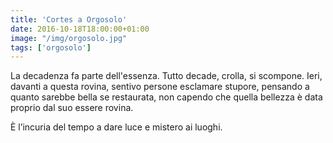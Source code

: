 ```yaml
---
title: 'Cortes a Orgosolo'
date: 2016-10-18T18:00:00+01:00
image: "/img/orgosolo.jpg"
tags: ['orgosolo']
---
```


<!-- ![È l’incuria del tempo a dare luce e mistero ai luoghi.](/img/orgosolo.jpg) -->

La decadenza fa parte dell'essenza. Tutto decade, crolla, si scompone. Ieri, davanti a questa rovina, sentivo persone esclamare stupore, pensando a quanto sarebbe bella se restaurata, non capendo che quella bellezza è data proprio dal suo essere rovina. 

È l’incuria del tempo a dare luce e mistero ai luoghi.
